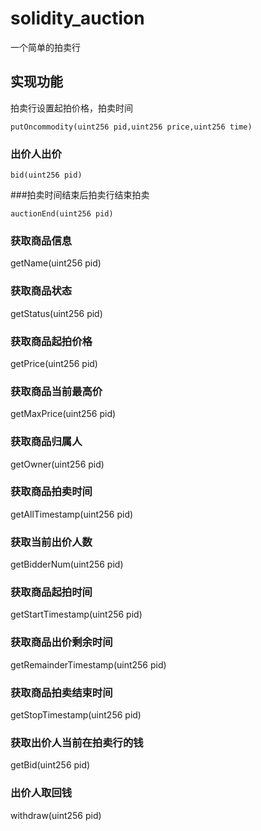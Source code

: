 # solidity_auction
一个简单的拍卖行

## 实现功能
拍卖行设置起拍价格，拍卖时间
```solidity
putOncommodity(uint256 pid,uint256 price,uint256 time)
```
### 出价人出价
```solidity
bid(uint256 pid)
```
###拍卖时间结束后拍卖行结束拍卖
```solidity
auctionEnd(uint256 pid)
```
### 获取商品信息
getName(uint256 pid)
### 获取商品状态
getStatus(uint256 pid)
### 获取商品起拍价格
getPrice(uint256 pid)
### 获取商品当前最高价
getMaxPrice(uint256 pid)
### 获取商品归属人
getOwner(uint256 pid)
### 获取商品拍卖时间
getAllTimestamp(uint256 pid)
### 获取当前出价人数
getBidderNum(uint256 pid)
### 获取商品起拍时间
getStartTimestamp(uint256 pid)
### 获取商品出价剩余时间
getRemainderTimestamp(uint256 pid)
### 获取商品拍卖结束时间
getStopTimestamp(uint256 pid)
### 获取出价人当前在拍卖行的钱
getBid(uint256 pid)
### 出价人取回钱
withdraw(uint256 pid)
